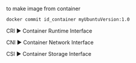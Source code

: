to make image from container

```sh
docker commit id_container myUbuntuVersion:1.0
```

CRI ▶️ Container Runtime Interface

CNI ▶️ Container Network Interface

CSI ▶️ Container Storage Interface
